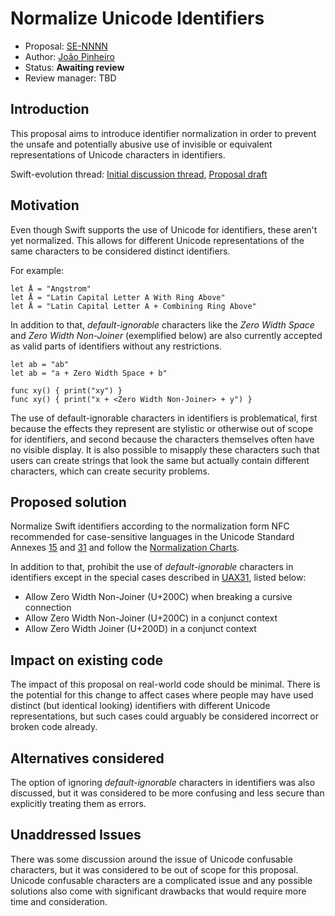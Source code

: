 # Normalize Unicode Identifiers

* Proposal: [SE-NNNN](0000-normalize-identifiers.md)
* Author: [João Pinheiro](https://github.com/joaopinheiro)
* Status: **Awaiting review**
* Review manager: TBD

## Introduction

This proposal aims to introduce identifier normalization in order to prevent the unsafe and potentially abusive use of invisible or equivalent representations of Unicode characters in identifiers.

Swift-evolution thread: [Initial discussion thread](https://lists.swift.org/pipermail/swift-evolution/Week-of-Mon-20160620/021446.html), [Proposal draft](https://lists.swift.org/pipermail/swift-evolution/Week-of-Mon-20160725/025555.html)

## Motivation

Even though Swift supports the use of Unicode for identifiers, these aren't yet normalized. This allows for different Unicode representations of the same characters to be considered distinct identifiers.

For example:

    let Å = "Angstrom"
    let Å = "Latin Capital Letter A With Ring Above"
    let Å = "Latin Capital Letter A + Combining Ring Above"

In addition to that, *default-ignorable* characters like the *Zero Width Space* and *Zero Width Non-Joiner* (exemplified below) are also currently accepted as valid parts of identifiers without any restrictions.

    let ab = "ab"
    let a​b = "a + Zero Width Space + b"

    func xy() { print("xy") }
    func x‌y() { print("x + <Zero Width Non-Joiner> + y") }

The use of default-ignorable characters in identifiers is problematical, first because the effects they represent are stylistic or otherwise out of scope for identifiers, and second because the characters themselves often have no visible display. It is also possible to misapply these characters such that users can create strings that look the same but actually contain different characters, which can create security problems.

## Proposed solution

Normalize Swift identifiers according to the normalization form NFC recommended for case-sensitive languages in the Unicode Standard Annexes [15][UAX15] and [31][UAX31] and follow the [Normalization Charts][NormalizationCharts].

[UAX15]: http://www.unicode.org/reports/tr15/
[UAX31]: http://www.unicode.org/reports/tr31/
[NormalizationCharts]: http://unicode.org/charts/normalization/

In addition to that, prohibit the use of *default-ignorable* characters in identifiers except in the special cases described in [UAX31][UAX31], listed below:

* Allow Zero Width Non-Joiner (U+200C) when breaking a cursive connection
* Allow Zero Width Non-Joiner (U+200C) in a conjunct context
* Allow Zero Width Joiner (U+200D) in a conjunct context

## Impact on existing code

The impact of this proposal on real-world code should be minimal. There is the potential for this change to affect cases where people may have used distinct (but identical looking) identifiers with different Unicode representations, but such cases could arguably be considered incorrect or broken code already.

## Alternatives considered

The option of ignoring *default-ignorable* characters in identifiers was also discussed, but it was considered to be more confusing and less secure than explicitly treating them as errors.

## Unaddressed Issues

There was some discussion around the issue of Unicode confusable characters, but it was considered to be out of scope for this proposal. Unicode confusable characters are a complicated issue and any possible solutions also come with significant drawbacks that would require more time and consideration.
